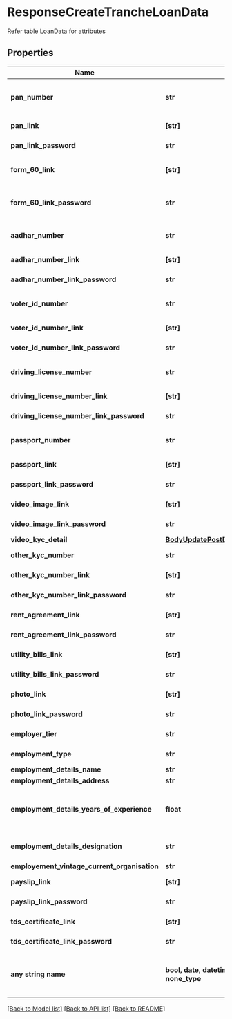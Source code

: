 # ResponseCreateTrancheLoanData

Refer table LoanData for attributes

## Properties
Name | Type | Description | Notes
------------ | ------------- | ------------- | -------------
**pan_number** | **str** | PAN Number of the Customer (10 digit Alphanumeric) | [optional] 
**pan_link** | **[str]** | PAN Document Link | [optional] 
**pan_link_password** | **str** | PAN Document Link | [optional] 
**form_60_link** | **[str]** | Form 60 Doument Link (If applicable) | [optional] 
**form_60_link_password** | **str** | Form 60 Doument Link Password (If applicable) | [optional] 
**aadhar_number** | **str** | Aadhar Number of the Customer (12 digits) | [optional] 
**aadhar_number_link** | **[str]** | Aadhar Document Link | [optional] 
**aadhar_number_link_password** | **str** | Aadhar Document Link | [optional] 
**voter_id_number** | **str** | Voter ID Number of the Customer | [optional] 
**voter_id_number_link** | **[str]** | Voter Document Link | [optional] 
**voter_id_number_link_password** | **str** | Voter Document Link | [optional] 
**driving_license_number** | **str** | Driving License Number of the Customer | [optional] 
**driving_license_number_link** | **[str]** | Driving License Document Link | [optional] 
**driving_license_number_link_password** | **str** | Driving License Document Link | [optional] 
**passport_number** | **str** | Passport Number of the Customer | [optional] 
**passport_link** | **[str]** | Passport Document Link | [optional] 
**passport_link_password** | **str** | Passport Document Link | [optional] 
**video_image_link** | **[str]** | Video Image of the Applicant | [optional] 
**video_image_link_password** | **str** | Video Image of the Applicant | [optional] 
**video_kyc_detail** | [**BodyUpdatePostDisbursementVideoKycDetail**](BodyUpdatePostDisbursementVideoKycDetail.md) |  | [optional] 
**other_kyc_number** | **str** | KYC Number of the Customer | [optional] 
**other_kyc_number_link** | **[str]** | KYC Image of the Customer | [optional] 
**other_kyc_number_link_password** | **str** | KYC Image of the Customer | [optional] 
**rent_agreement_link** | **[str]** | Rent Agreement Document Link | [optional] 
**rent_agreement_link_password** | **str** | Rent Agreement Document Link | [optional] 
**utility_bills_link** | **[str]** | Utility Bills Copies (If any) | [optional] 
**utility_bills_link_password** | **str** | Utility Bills Copies (If any) | [optional] 
**photo_link** | **[str]** | Photo Image of the Customer | [optional] 
**photo_link_password** | **str** | Photo Image of the Customer | [optional] 
**employer_tier** | **str** | tier_1, tier_2 etc. for  the employer | [optional] 
**employment_type** | **str** | Salaried / Self-Employed | [optional] 
**employment_details_name** | **str** | Employer Name | [optional] 
**employment_details_address** | **str** | Office Address | [optional] 
**employment_details_years_of_experience** | **float** | Applicant&amp;#39;s years of experience in the current organization | [optional] 
**employment_details_designation** | **str** | Applicant&amp;#39;s Current Designation | [optional] 
**employement_vintage_current_organisation** | **str** | Vintage | [optional] 
**payslip_link** | **[str]** | Last 3 Months Payslips | [optional] 
**payslip_link_password** | **str** | Last 3 Months Payslips | [optional] 
**tds_certificate_link** | **[str]** | Last 3 Years TDS Certificate | [optional] 
**tds_certificate_link_password** | **str** | Last 3 Years TDS Certificate | [optional] 
**any string name** | **bool, date, datetime, dict, float, int, list, str, none_type** | any string name can be used but the value must be the correct type | [optional]

[[Back to Model list]](../README.md#documentation-for-models) [[Back to API list]](../README.md#documentation-for-api-endpoints) [[Back to README]](../README.md)


